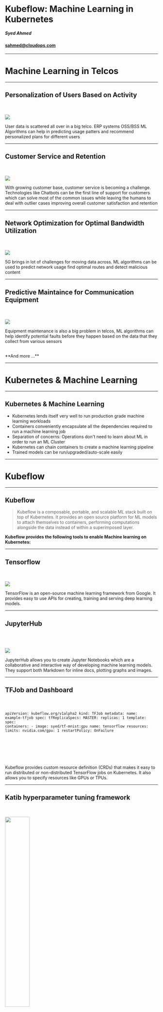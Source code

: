 <!-- .slide: class="center" -->

# Kubeflow: Machine Learning in Kubernetes
##### Syed Ahmed
#### sahmed@cloudops.com

---

<!-- .slide: class="dark center" -->

# Machine Learning in Telcos

---

## Personalization of Users Based on Activity 

<br /><br />
<img class="right-50" src="./imgs/personalization.jpeg">

User data is scattered all over in a big telco. ERP systems OSS/BSS
ML Algorithms can help in predicting usage patters and recommend personalized
plans for different users

---

## Customer Service and Retention

<br /><br />
<img class="right-50" src="./imgs/customer_service.jpeg">

With growing customer base, customer service is becoming a challenge.
Technologies like Chatbots can be the first line of support for customers
which can solve most of the common issues while leaving the humans to deal
with outlier cases improving overall customer satisfaction and retention

---

##  Network Optimization for Optimal Bandwidth Utilization

<br /><br />
<img class="right-50" src="./imgs/network.jpeg">

5G brings in lot of challenges for moving data across. ML algorithms
can be used to predict network usage find optimal routes and detect malicious
content

---

## Predictive Maintaince for Communication Equipment 


<br /><br />
<img class="right-50" src="./imgs/maintain.jpeg">

Equipment maintenance is also a big problem in telcos, ML algorithms can help
identify potential faults before they happen based on the data that they collect
from various sensors

<br />
**And more ...** <!-- .element: class="fragment" -->

---

<!-- .slide: class="dark center" -->

# Kubernetes & Machine Learning

---

## Kubernetes & Machine Learning

* Kubernetes lends itself very well to run production grade machine learning workloads <!-- .element: class="fragment" -->
* Containers conveniently encapsulate all the dependencies required to run a machine learning job  <!-- .element: class="fragment" -->
* Separation of concerns: Operations don't need to learn about ML in order to run an ML Cluster  <!-- .element: class="fragment" -->
* Kubernetes can chain containers to create a machine learning pipeline <!-- .element: class="fragment" -->
* Trained models can be run/upgraded/auto-scale easily <!-- .element: class="fragment" -->

---

<!-- .slide: class="dark center" -->

# Kubeflow

---

## Kubeflow

> Kubeflow is a composable, portable, and scalable ML stack built on top of Kubernetes. It
> provides an open source platform for ML models to attach themselves to
> containers, performing computations alongside the data instead of within a
> superimposed layer. 

**Kubeflow provides the following tools to enable Machine learning on Kubernetes:**

---
## Tensorflow
<br /> <br />
<img class="right-50" src="./imgs/tensorflow.png">

TensorFlow is an open-source machine learning framework from Google. It
provides easy to use APIs for creating, training and serving deep learning
models.

---
## JupyterHub
<br /> <br /><br />
<img class="right-50" src="./imgs/jupyterhub.svg">

JupyterHub allows you to create Jupyter Notebooks which are a collaborative
and interactive way of developing machine learning models. They support both
Markdown for inline docs, plotting graphs and images.

---
## TFJob and Dashboard
<div class="right-50"><pre><code>

apiVersion: kubeflow.org/v1alpha2
kind: TFJob
metadata:
  name: example-tfjob
spec:
  tfReplicaSpecs:
    MASTER:
      replicas: 1
      template:
        spec:
          containers:
            - image: syed/tf-mnist:gpu
              name: tensorflow
              resources:
                limits:
                  nvidia.com/gpu: 1
          restartPolicy: OnFailure

</code></pre></div>


<br /> <br /><br />
Kubeflow provides custom resource definition (CRDs) that makes it easy to run
distributed or non-distributed TensorFlow jobs on Kubernetes.  It also allows
you to specify resources like GPUs or TPUs.

---
## Katib hyperparameter tuning framework

<br /> <br />
<img class="right-50" style="width: 40%" src="./imgs/katib.png">

Katib is a cross framework, scalable and flexible hyperparameter tuning framework and is tightly
integrated with kubernetes.

---
## Model Serving

<br /> <br />
<img class="right-50" src="./imgs/serving.png">

Kubeflow provides a TensorFlow serving container to expose trained TensorFlow
models in a RESTful way. It also integrates with Seldon Core, an open source
platform for deploying machine learning models on Kubernetes, and NVIDIA
TensorRT Inference Server.

---
## ML Pipelines (latest addition)
<br /> <br />
<img class="right-50" src="./imgs/kubeflow_pipelines.png">

Kubeflow pipelines are reusable end-to-end ML workflows built using the
Kubeflow Pipelines SDK. They allow you to compose, deploy and managed machine
learning workflows.



---
<!-- .slide: class="dark center" -->

# Demo

---
## Demo

<img src="./imgs/demo_gods.jpeg" style="margin-left:30%; margin-top:10%">
---
## Demo

* [Chicago taxi cabs dataset](https://data.cityofchicago.org/widgets/wrvz-psew)
* Given starting location, destination location & time estimate the total fare
* 1000 Training samples, 5000 evaluation samples
* Using TensorFlow Extended (TFX)
* Create a ML Pipeline with the following steps
    * Validation of data using **Tensorflow Data Validation (TFDV)**
    * Transformation of data using **Tensorflow Transform (TFT)**
    * Train the model using **Tensorflow**
    * Evaluate the model using **Tensorflow Model Analysis (TFMA)**
    * Deploy the model using **Tensorflow Serving**

---
<!-- .slide: class="dark center" -->

# Questions?
### Find out more at http://kubeflow.org

